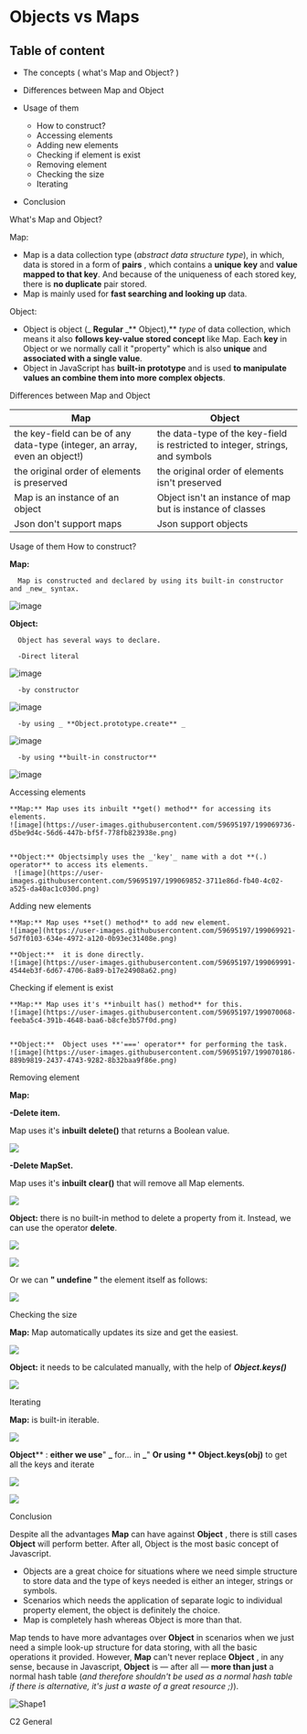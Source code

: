 
# Objects vs Maps


## Table of content

- The concepts ( what's Map and Object? )
- Differences between Map and Object
- Usage of them

  - How to construct?
  - Accessing elements
  - Adding new elements
  - Checking if element is exist
  - Removing element
  - Checking the size
  - Iterating

- Conclusion


What's Map and Object?

  Map:

  - Map is a data collection type (_abstract data structure type_), in which, data is stored in a form of  **pairs** , which contains a  **unique**   **key**  and  **value mapped to that key**. And because of the uniqueness of each stored key, there is  **no duplicate**  pair stored.
  - Map is mainly used for  **fast searching and looking up**  data.

  Object:

  - Object is object (_ **Regular** _** Object),** _type_ of data collection, which means it also  **follows key-value stored concept**  like Map. Each  **key**  in Object or we normally call it "property" which is also  **unique**  and  **associated with a single value**.
  - Object in JavaScript has  **built-in prototype** and is used **to manipulate values an combine them into more complex objects**.

Differences between Map and Object

  | Map | Object |
  | --- | --- |
  | the key-field can be of any data-type (integer, an array, even an object!) | the data-type of the key-field is restricted to integer, strings, and symbols |
  | the original order of elements is preserved | the original order of elements isn't preserved |
  | Map is an instance of an object | Object isn't an instance of map but is instance of classes |
  | Json don't support maps | Json support objects |

Usage of them
How to construct?
  
  **Map:**

      Map is constructed and declared by using its built-in constructor and _new_ syntax.
      
![image](https://user-images.githubusercontent.com/59695197/199068949-76de1704-dbfd-44b2-850b-b7bda04ab65f.png)


   **Object:**

      Object has several ways to declare.

      -Direct literal
      
![image](https://user-images.githubusercontent.com/59695197/199069115-8c1afb43-7890-454b-b76b-793ff850a83c.png)


      -by constructor
![image](https://user-images.githubusercontent.com/59695197/199069199-f271f65c-8f19-48c3-b430-94b4817324e0.png)


      -by using _ **Object.prototype.create** _
![image](https://user-images.githubusercontent.com/59695197/199069280-091f7e00-70ad-44ca-b087-ae4dca43c2a9.png)

      -by using **built-in constructor**
![image](https://user-images.githubusercontent.com/59695197/199069439-1a30a872-73a7-44e6-b6ca-a998e5f8c03e.png)


  Accessing elements

    **Map:** Map uses its inbuilt **get() method** for accessing its elements.
    ![image](https://user-images.githubusercontent.com/59695197/199069736-d5be9d4c-56d6-447b-bf5f-778fb823938e.png)


    **Object:** Objectsimply uses the _'key'_ name with a dot **(.) operator** to access its elements.
     ![image](https://user-images.githubusercontent.com/59695197/199069852-3711e86d-fb40-4c02-a525-da40ac1c030d.png)


  Adding new elements

    **Map:** Map uses **set() method** to add new element.
    ![image](https://user-images.githubusercontent.com/59695197/199069921-5d7f0103-634e-4972-a120-0b93ec31408e.png)

    **Object:**  it is done directly.
    ![image](https://user-images.githubusercontent.com/59695197/199069991-4544eb3f-6d67-4706-8a89-b17e24908a62.png)


  Checking if element is exist

    **Map:** Map uses it's **inbuilt has() method** for this.
    ![image](https://user-images.githubusercontent.com/59695197/199070068-feeba5c4-391b-4648-baa6-b8cfe3b57f0d.png)


    **Object:**  Object uses **'===' operator** for performing the task.
    ![image](https://user-images.githubusercontent.com/59695197/199070186-889b9819-2437-4743-9282-8b32baa9f86e.png)



Removing element

**Map:**

**-Delete item.**

Map uses it's **inbuilt** **delete()** that returns a Boolean value.

![](RackMultipart20221031-1-i61x9w_html_d3f9955a7b890b38.png)

**-Delete MapSet.**

Map uses it's **inbuilt** **clear()** that will remove all Map elements.

![](RackMultipart20221031-1-i61x9w_html_5c18d91f1d1bd80d.png)

**Object:**  there is no built-in method to delete a property from it. Instead, we can use the operator  **delete**.

![](RackMultipart20221031-1-i61x9w_html_aa15ceb0ac7d70d7.png)

![](RackMultipart20221031-1-i61x9w_html_618827ffad3b18a3.png)

Or we can **" undefine "** the element itself as follows:

![](RackMultipart20221031-1-i61x9w_html_24031f2c59700c47.png)

Checking the size

**Map:** Map automatically updates its size and get the easiest.

![](RackMultipart20221031-1-i61x9w_html_9919bfd08ede7efe.png)

**Object:**  it needs to be calculated manually, with the help of _**Object.keys()**_

![](RackMultipart20221031-1-i61x9w_html_7ecd7a9be078c03a.png)

Iterating

**Map:** is built-in iterable.

![](RackMultipart20221031-1-i61x9w_html_92c46c9d55c181c9.png)

**Object**** : **either we use**" **_** for… in **_**" **Or using ** Object.keys(obj)** to get all the keys and iterate

![](RackMultipart20221031-1-i61x9w_html_e169fb8dec229af3.png)

![](RackMultipart20221031-1-i61x9w_html_46477d01e5f4744.png)

Conclusion

Despite all the advantages  **Map**  can have against  **Object** , there is still cases  **Object**  will perform better. After all, Object is the most basic concept of Javascript.

- Objects are a great choice for situations where we need simple structure to store data and the type of keys needed is either an integer, strings or symbols.
- Scenarios which needs the application of separate logic to individual property element, the object is definitely the choice.
- Map is completely hash whereas Object is more than that.

Map tends to have more advantages over  **Object**  in scenarios when we just need a simple look-up structure for data storing, with all the basic operations it provided. However,  **Map**  can't never replace  **Object** , in any sense, because in Javascript,  **Object**  is — after all —  **more than just**  a normal hash table (_and therefore shouldn't be used as a normal hash table if there is alternative, it's just a waste of a great resource ;)_).

![Shape1](RackMultipart20221031-1-i61x9w_html_2a32c2bc2658c81d.gif)

C2 General
